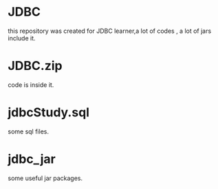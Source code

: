 # JDBC
this repository was created for JDBC learner,a lot of codes , a lot of jars include it.
# JDBC.zip
code is inside it.

# jdbcStudy.sql
some sql files.
# jdbc_jar
some useful jar packages.

